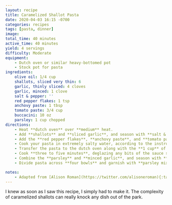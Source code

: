 ```yaml
---
layout: recipe
title: Caramelized Shallot Pasta
date: 2020-04-03 16:15 -0700
categories: recipes
tags: [pasta, dinner]
image: 
total_time: 40 minutes
active_time: 40 minutes
yield: 4 servings
difficulty: Moderate
equipment:
    - Dutch oven or similar heavy-bottomed pot
    - Stock pot for pasta
ingredients:
    olive oil: 1/4 cup
    shallots, sliced very thin: 6
    garlic, thinly sliced: 4 cloves
    garlic, minced: 1 clove
    salt & pepper: ''
    red pepper flakes: 1 tsp
    anchovy paste: 1 tbsp
    tomato paste: 3/4 cup
    buccacini: 10 oz
    parsley: 1 cup chopped
directions:
    - Heat **dutch oven** over **medium** heat.
    - Add **shallots** and **sliced garlic**, and season with **salt & pepper**, and cook until shallots are soft and caramelized, about **twenty-five minutes**.
    - Add the **red pepper flakes**, **anchovy paste**, and **tomato paste**, and cook about **three minutes** until very fragrant.
    - Cook your pasta in extremely salty water, according to the instructions. Maybe undercooked a little bit. **Save at least a cup of the pasta water!**
    - Transfer the pasta to the dutch oven along with the **1 cup** of the pasta water.
    - Cook **three to five minutes**, deglazing any bits of the sauce stuck to your pan.
    - Combine the **parsley** and **minced garlic**, and season with **salt & pepper**, and some more **red pepper flakes**, to taste.
    - Divide pasta across **four bowls** and garnish with **parsley mixture**.

notes:
    - Adapted from [Alison Roman](https://twitter.com/alisoneroman){:target="_blank"} at [NYT Cooking](https://cooking.nytimes.com/recipes/1020830-caramelized-shallot-pasta){:target="_blank"}
---
```

I knew as soon as I saw this recipe, I simply had to make it. The complexity of caramelized shallots can really knock any dish out of the park.